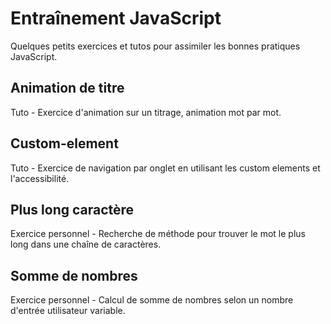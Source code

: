 # Entraînement JavaScript
Quelques petits exercices et tutos pour assimiler les bonnes pratiques JavaScript.

## Animation de titre 
Tuto - Exercice d'animation sur un titrage, animation mot par mot.

## Custom-element
Tuto - Exercice de navigation par onglet en utilisant les custom elements et l'accessibilité.

## Plus long caractère
Exercice personnel - Recherche de méthode pour trouver le mot le plus long dans une chaîne de caractères.

## Somme de nombres
Exercice personnel - Calcul de somme de nombres selon un nombre d'entrée utilisateur variable.